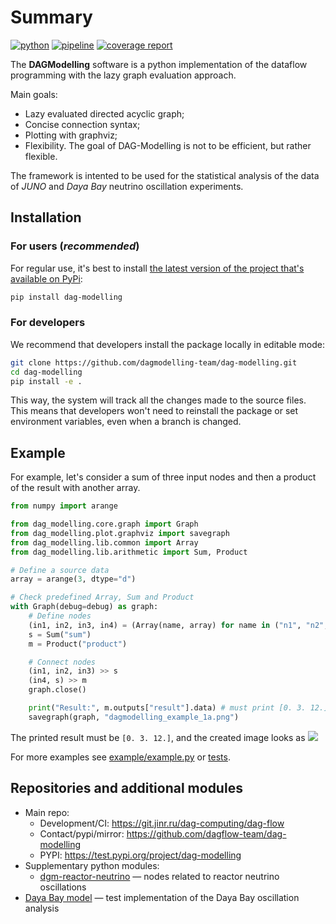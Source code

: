 # Summary

[![python](https://img.shields.io/badge/python-3.11-purple.svg)](https://www.python.org/)
[![pipeline](https://git.jinr.ru/dag-computing/dag-flow/badges/master/pipeline.svg)](https://git.jinr.ru/dag-computing/dag-flow/commits/master)
[![coverage report](https://git.jinr.ru/dag-computing/dag-flow/badges/master/coverage.svg)](https://git.jinr.ru/dag-computing/dag-flow/-/commits/master)
<!--- Uncomment here after adding docs!
[![pages](https://img.shields.io/badge/pages-link-white.svg)](http://dag-computing.pages.jinr.ru/dag-flow)
-->

The **DAGModelling** software is a python implementation of the dataflow programming with the lazy graph evaluation approach.

Main goals:
*  Lazy evaluated directed acyclic graph;
*  Concise connection syntax;
*  Plotting with graphviz;
*  Flexibility. The goal of DAG-Modelling is not to be efficient, but rather flexible.

The framework is intented to be used for the statistical analysis of the data of *JUNO* and *Daya Bay* neutrino oscillation experiments.

## Installation

### For users (*recommended*)

For regular use, it's best to install [the latest version of the project that's available on PyPi](https://pypi.org/project/dag-modelling/):
```bash
pip install dag-modelling
```

### For developers

We recommend that developers install the package locally in editable mode:
```bash
git clone https://github.com/dagmodelling-team/dag-modelling.git
cd dag-modelling
pip install -e .
```
This way, the system will track all the changes made to the source files. This means that developers won't need to reinstall the package or set environment variables, even when a branch is changed.

## Example

For example, let's consider a sum of three input nodes and then a product of the result with another array.

```python
from numpy import arange

from dag_modelling.core.graph import Graph
from dag_modelling.plot.graphviz import savegraph
from dag_modelling.lib.common import Array
from dag_modelling.lib.arithmetic import Sum, Product

# Define a source data
array = arange(3, dtype="d")

# Check predefined Array, Sum and Product
with Graph(debug=debug) as graph:
    # Define nodes
    (in1, in2, in3, in4) = (Array(name, array) for name in ("n1", "n2", "n3", "n4"))
    s = Sum("sum")
    m = Product("product")

    # Connect nodes
    (in1, in2, in3) >> s
    (in4, s) >> m
    graph.close()

    print("Result:", m.outputs["result"].data) # must print [0. 3. 12.]
    savegraph(graph, "dagmodelling_example_1a.png")
```
The printed result must be `[0. 3. 12.]`, and the created image looks as
![](https://raw.githubusercontent.com/dagmodelling-team/dag-modelling/refs/heads/0.9.0/example/dagmodelling_example_1a.png)


For more examples see [example/example.py](https://github.com/dagmodelling-team/dag-modelling/blob/master/example/example.py) or [tests](https://github.com/dagmodelling-team/dag-modelling/tree/master/tests).

## Repositories and additional modules

- Main repo:
    * Development/CI: https://git.jinr.ru/dag-computing/dag-flow
    * Contact/pypi/mirror: https://github.com/dagflow-team/dag-modelling
    * PYPI: https://test.pypi.org/project/dag-modelling
- Supplementary python modules:
    * [dgm-reactor-neutrino](https://git.jinr.ru/dag-computing/dgm-reactorenueosc) — nodes related to reactor neutrino oscillations
- [Daya Bay model](https://git.jinr.ru/dag-computing/dayabay-model) — test implementation of the Daya Bay oscillation analysis

